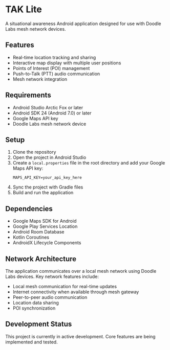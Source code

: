 # TAK Lite

A situational awareness Android application designed for use with Doodle Labs mesh network devices.

## Features

- Real-time location tracking and sharing
- Interactive map display with multiple user positions
- Points of Interest (POI) management
- Push-to-Talk (PTT) audio communication
- Mesh network integration

## Requirements

- Android Studio Arctic Fox or later
- Android SDK 24 (Android 7.0) or later
- Google Maps API key
- Doodle Labs mesh network device

## Setup

1. Clone the repository
2. Open the project in Android Studio
3. Create a `local.properties` file in the root directory and add your Google Maps API key:
   ```
   MAPS_API_KEY=your_api_key_here
   ```
4. Sync the project with Gradle files
5. Build and run the application

## Dependencies

- Google Maps SDK for Android
- Google Play Services Location
- Android Room Database
- Kotlin Coroutines
- AndroidX Lifecycle Components

## Network Architecture

The application communicates over a local mesh network using Doodle Labs devices. Key network features include:

- Local mesh communication for real-time updates
- Internet connectivity when available through mesh gateway
- Peer-to-peer audio communication
- Location data sharing
- POI synchronization

## Development Status

This project is currently in active development. Core features are being implemented and tested.
